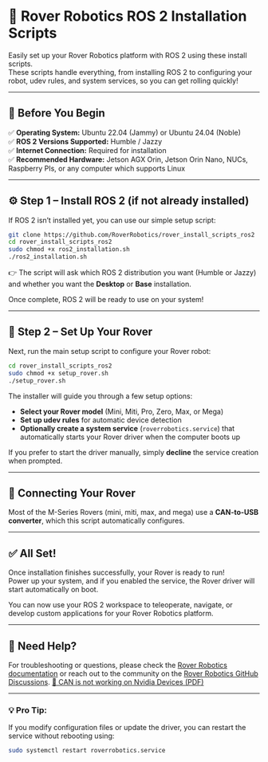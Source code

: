 # 🚀 Rover Robotics ROS 2 Installation Scripts

Easily set up your Rover Robotics platform with ROS 2 using these install scripts.  
These scripts handle everything, from installing ROS 2 to configuring your robot, udev rules, and system services, so you can get rolling quickly!

---

## 🧠 Before You Begin

✅ **Operating System:** Ubuntu 22.04 (Jammy) or Ubuntu 24.04 (Noble)  
✅ **ROS 2 Versions Supported:** Humble / Jazzy  
✅ **Internet Connection:** Required for installation  
✅ **Recommended Hardware:** Jetson AGX Orin, Jetson Orin Nano, NUCs, Raspberry PIs, or any computer which supports Linux  

---

## ⚙️ Step 1 – Install ROS 2 (if not already installed)

If ROS 2 isn’t installed yet, you can use our simple setup script:

```bash
git clone https://github.com/RoverRobotics/rover_install_scripts_ros2
cd rover_install_scripts_ros2
sudo chmod +x ros2_installation.sh
./ros2_installation.sh
```

👉 The script will ask which ROS 2 distribution you want (Humble or Jazzy) and whether you want the **Desktop** or **Base** installation.

Once complete, ROS 2 will be ready to use on your system!

---

## 🤖 Step 2 – Set Up Your Rover

Next, run the main setup script to configure your Rover robot:

```bash
cd rover_install_scripts_ros2
sudo chmod +x setup_rover.sh
./setup_rover.sh
```

The installer will guide you through a few setup options:

- **Select your Rover model** (Mini, Miti, Pro, Zero, Max, or Mega)  
- **Set up udev rules** for automatic device detection  
- **Optionally create a system service** (`roverrobotics.service`) that automatically starts your Rover driver when the computer boots up

If you prefer to start the driver manually, simply **decline** the service creation when prompted.

---

## 🔌 Connecting Your Rover

Most of the M-Series Rovers (mini, miti, max, and mega) use a **CAN-to-USB converter**, which this script automatically configures.

---

## ✅ All Set!

Once installation finishes successfully, your Rover is ready to run!  
Power up your system, and if you enabled the service, the Rover driver will start automatically on boot.

You can now use your ROS 2 workspace to teleoperate, navigate, or develop custom applications for your Rover Robotics platform.

---

## 🧩 Need Help?

For troubleshooting or questions, please check the [Rover Robotics documentation](https://roverrobotics.com) or reach out to the community on the [Rover Robotics GitHub Discussions](https://github.com/RoverRobotics).
[📄 CAN is not working on Nvidia Devices (PDF)](docs/Nvidia_Kernel_Mod%20_for_jetpack_6plus.pdf)

---

### 💡 Pro Tip:
If you modify configuration files or update the driver, you can restart the service without rebooting using:

```bash
sudo systemctl restart roverrobotics.service
```
